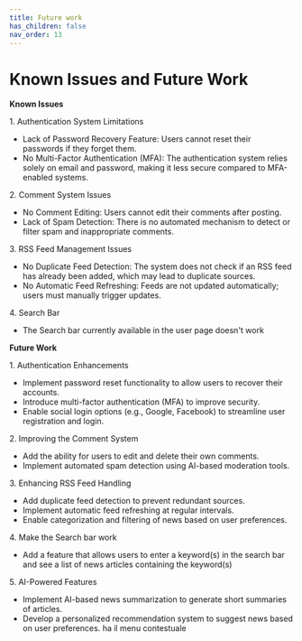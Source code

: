 ```yaml
---
title: Future work
has_children: false
nav_order: 13
---
```


# Known Issues and Future Work

**Known Issues**
 
1\. Authentication System Limitations
 
-   Lack of Password Recovery Feature: Users cannot reset their passwords if they forget them.
-   No Multi-Factor Authentication (MFA): The authentication system relies solely on email and password, making it less secure compared to MFA-enabled systems.
 
2\. Comment System Issues
 
-   No Comment Editing: Users cannot edit their comments after posting.
-   Lack of Spam Detection: There is no automated mechanism to detect or filter spam and inappropriate comments.
 
3\. RSS Feed Management Issues
 
-   No Duplicate Feed Detection: The system does not check if an RSS feed has already been added, which may lead to duplicate sources.
-   No Automatic Feed Refreshing: Feeds are not updated automatically; users must manually trigger updates.
 
4\. Search Bar
 
- The Search bar currently available in the user page doesn't work
 
**Future Work**
 
1\. Authentication Enhancements
 
-   Implement password reset functionality to allow users to recover their accounts.
-   Introduce multi-factor authentication (MFA) to improve security.
-   Enable social login options (e.g., Google, Facebook) to streamline user registration and login.
 
2\. Improving the Comment System
 
-   Add the ability for users to edit and delete their own comments.
-   Implement automated spam detection using AI-based moderation tools.
 
3\. Enhancing RSS Feed Handling
 
-   Add duplicate feed detection to prevent redundant sources.
-   Implement automatic feed refreshing at regular intervals.
-   Enable categorization and filtering of news based on user preferences.
 
4\. Make the Search bar work
 
- Add a feature that allows users to enter a keyword(s) in the search bar and see a list of news articles containing the keyword(s)
 
5\. AI-Powered Features
 
-   Implement AI-based news summarization to generate short summaries of articles.
-   Develop a personalized recommendation system to suggest news based on user preferences.
ha il menu contestuale
